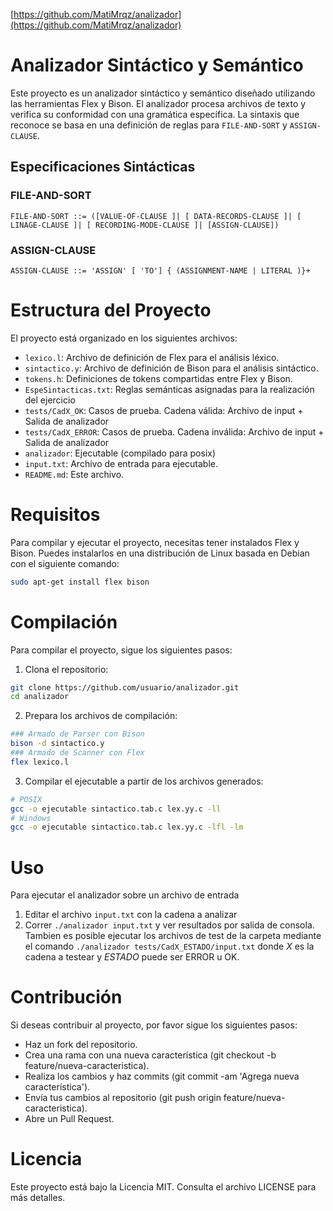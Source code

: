 [https://github.com/MatiMrqz/analizador](https://github.com/MatiMrqz/analizador)
# Analizador Sintáctico y Semántico
Este proyecto es un analizador sintáctico y semántico diseñado utilizando las herramientas Flex y Bison. El analizador procesa archivos de texto y verifica su conformidad con una gramática específica. La sintaxis que reconoce se basa en una definición de reglas para `FILE-AND-SORT` y `ASSIGN-CLAUSE`.

## Especificaciones Sintácticas
### FILE-AND-SORT
```
FILE-AND-SORT ::= ([VALUE-OF-CLAUSE ]| [ DATA-RECORDS-CLAUSE ]| [ LINAGE-CLAUSE ]| [ RECORDING-MODE-CLAUSE ]| [ASSIGN-CLAUSE])
```
### ASSIGN-CLAUSE
```
ASSIGN-CLAUSE ::= 'ASSIGN' [ 'TO'] { (ASSIGNMENT-NAME | LITERAL )}+
```

# Estructura del Proyecto
El proyecto está organizado en los siguientes archivos:

- `lexico.l`: Archivo de definición de Flex para el análisis léxico.
- `sintactico.y`: Archivo de definición de Bison para el análisis sintáctico.
- `tokens.h`: Definiciones de tokens compartidas entre Flex y Bison.
- `EspeSintacticas.txt`: Reglas semánticas asignadas para la realización del ejercicio
- `tests/CadX_OK`: Casos de prueba. Cadena válida: Archivo de input + Salida de analizador
- `tests/CadX_ERROR`: Casos de prueba. Cadena inválida: Archivo de input + Salida de analizador
- `analizador`: Ejecutable (compilado para posix)
- `input.txt`: Archivo de entrada para ejecutable.
- `README.md`: Este archivo.

# Requisitos
Para compilar y ejecutar el proyecto, necesitas tener instalados Flex y Bison. Puedes instalarlos en una distribución de Linux basada en Debian con el siguiente comando:

```sh
sudo apt-get install flex bison
```
# Compilación
Para compilar el proyecto, sigue los siguientes pasos:

1. Clona el repositorio:
```sh
git clone https://github.com/usuario/analizador.git
cd analizador
```
2. Prepara los archivos de compilación:
```sh
### Armado de Parser con Bison
bison -d sintactico.y
### Armado de Scanner con Flex
flex lexico.l
```
3. Compilar el ejecutable a partir de los archivos generados:
```sh
# POSIX
gcc -o ejecutable sintactico.tab.c lex.yy.c -ll
# Windows
gcc -o ejecutable sintactico.tab.c lex.yy.c -lfl -lm
```
# Uso
Para ejecutar el analizador sobre un archivo de entrada
1. Editar el archivo `input.txt` con la cadena a analizar
2. Correr `./analizador input.txt` y ver resultados por salida de consola. Tambien es posible ejecutar los archivos de test de la carpeta mediante el comando `./analizador tests/CadX_ESTADO/input.txt` donde _X_ es la cadena a testear y _ESTADO_ puede ser ERROR u OK.

# Contribución
Si deseas contribuir al proyecto, por favor sigue los siguientes pasos:

- Haz un fork del repositorio.
- Crea una rama con una nueva característica (git checkout -b feature/nueva-caracteristica).
- Realiza los cambios y haz commits (git commit -am 'Agrega nueva característica').
- Envía tus cambios al repositorio (git push origin feature/nueva-caracteristica).
- Abre un Pull Request.

# Licencia
Este proyecto está bajo la Licencia MIT. Consulta el archivo LICENSE para más detalles.
